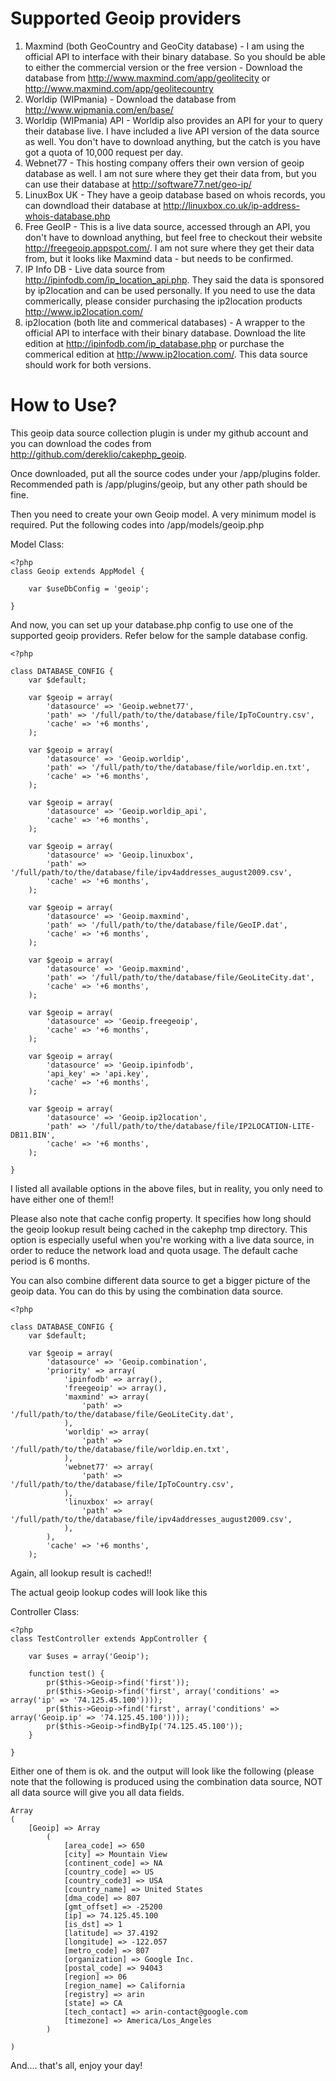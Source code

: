 # Supported Geoip providers

1. Maxmind (both GeoCountry and GeoCity database) - I am using the official API to interface with their binary database. So you should be able to either the commercial version or the free version - Download the database from <http://www.maxmind.com/app/geolitecity> or <http://www.maxmind.com/app/geolitecountry>
1. Worldip (WIPmania) - Download the database from <http://www.wipmania.com/en/base/>
1.  Worldip (WIPmania) API - Worldip also provides an API for your to query their database live. I have included a live API version of the data source as well. You don't have to download anything, but the catch is you have got a quota of 10,000 request per day.
1. Webnet77 - This hosting company offers their own version of geoip database as well. I am not sure where they get their data from, but you can use their database at <http://software77.net/geo-ip/>
1. LinuxBox UK - They have a geoip database based on whois records, you can downdload their database at <http://linuxbox.co.uk/ip-address-whois-database.php>
1. Free GeoIP - This is a live data source, accessed through an API, you don't have to download anything, but feel free to checkout their website <http://freegeoip.appspot.com/>. I am not sure where they get their data from, but it looks like Maxmind data - but needs to be confirmed.
1. IP Info DB - Live data source from <http://ipinfodb.com/ip_location_api.php>. They said the data is sponsored by ip2location and can be used personally. If you need to use the data commerically, please consider purchasing the ip2location products <http://www.ip2location.com/>
1. ip2location (both lite and commerical databases) - A wrapper to the official API to interface with their binary database. Download the lite edition at <http://ipinfodb.com/ip_database.php> or purchase the commerical edition at <http://www.ip2location.com/>. This data source should work for both versions.

# How to Use?

This geoip data source collection plugin is under my github account and you can download the codes from <http://github.com/dereklio/cakephp_geoip>.

Once downloaded, put all the source codes under your /app/plugins folder. Recommended path is /app/plugins/geoip, but any other path should be fine.

Then you need to create your own Geoip model. A very minimum model is required. Put the following codes into /app/models/geoip.php

Model Class:

	<?php
	class Geoip extends AppModel {

		var $useDbConfig = 'geoip';

	}

And now, you can set up your database.php config to use one of the supported geoip providers. Refer below for the sample database config.


	<?php

	class DATABASE_CONFIG {
		var $default;

		var $geoip = array(
			'datasource' => 'Geoip.webnet77',
			'path' => '/full/path/to/the/database/file/IpToCountry.csv',
			'cache' => '+6 months',
		);

		var $geoip = array(
			'datasource' => 'Geoip.worldip',
			'path' => '/full/path/to/the/database/file/worldip.en.txt',
			'cache' => '+6 months',
		);

		var $geoip = array(
			'datasource' => 'Geoip.worldip_api',
			'cache' => '+6 months',
		);

		var $geoip = array(
			'datasource' => 'Geoip.linuxbox',
			'path' => '/full/path/to/the/database/file/ipv4addresses_august2009.csv',
			'cache' => '+6 months',
		);

		var $geoip = array(
			'datasource' => 'Geoip.maxmind',
			'path' => '/full/path/to/the/database/file/GeoIP.dat',
			'cache' => '+6 months',
		);

		var $geoip = array(
			'datasource' => 'Geoip.maxmind',
			'path' => '/full/path/to/the/database/file/GeoLiteCity.dat',
			'cache' => '+6 months',
		);

		var $geoip = array(
			'datasource' => 'Geoip.freegeoip',
			'cache' => '+6 months',
		);

		var $geoip = array(
			'datasource' => 'Geoip.ipinfodb',
			'api_key' => 'api.key',
			'cache' => '+6 months',
		);

		var $geoip = array(
			'datasource' => 'Geoip.ip2location',
			'path' => '/full/path/to/the/database/file/IP2LOCATION-LITE-DB11.BIN',
			'cache' => '+6 months',
		);

	}


I listed all available options in the above files, but in reality, you only need to have either one of them!!

Please also note that cache config property. It specifies how long should the geoip lookup result being cached in the cakephp tmp directory. This option is especially useful when you're working with a live data source, in order to reduce the network load and quota usage. The default cache period is 6 months.

You can also combine different data source to get a bigger picture of the geoip data. You can do this by using the combination data source.


	<?php

	class DATABASE_CONFIG {
		var $default;

		var $geoip = array(
			'datasource' => 'Geoip.combination',
			'priority' => array(
				'ipinfodb' => array(),
				'freegeoip' => array(),
				'maxmind' => array(
					'path' => '/full/path/to/the/database/file/GeoLiteCity.dat',
				),
				'worldip' => array(
					'path' => '/full/path/to/the/database/file/worldip.en.txt',
				),
				'webnet77' => array(
					'path' => '/full/path/to/the/database/file/IpToCountry.csv',
				),
				'linuxbox' => array(
					'path' => '/full/path/to/the/database/file/ipv4addresses_august2009.csv',
				),
			),
			'cache' => '+6 months',
		);


Again, all lookup result is cached!!

The actual geoip lookup codes will look like this

Controller Class:

	<?php
	class TestController extends AppController {

		var $uses = array('Geoip');

		function test() {
			pr($this->Geoip->find('first'));
			pr($this->Geoip->find('first', array('conditions' => array('ip' => '74.125.45.100'))));
			pr($this->Geoip->find('first', array('conditions' => array('Geoip.ip' => '74.125.45.100'))));
			pr($this->Geoip->findByIp('74.125.45.100'));
		}

	}

Either one of them is ok. and the output will look like the following (please note that the following is produced using the combination data source, NOT all data source will give you all data fields.


	Array
	(
		[Geoip] => Array
			(
				[area_code] => 650
				[city] => Mountain View
				[continent_code] => NA
				[country_code] => US
				[country_code3] => USA
				[country_name] => United States
				[dma_code] => 807
				[gmt_offset] => -25200
				[ip] => 74.125.45.100
				[is_dst] => 1
				[latitude] => 37.4192
				[longitude] => -122.057
				[metro_code] => 807
				[organization] => Google Inc.
				[postal_code] => 94043
				[region] => 06
				[region_name] => California
				[registry] => arin
				[state] => CA
				[tech_contact] => arin-contact@google.com
				[timezone] => America/Los_Angeles
			)

	)

And.... that's all, enjoy your day!